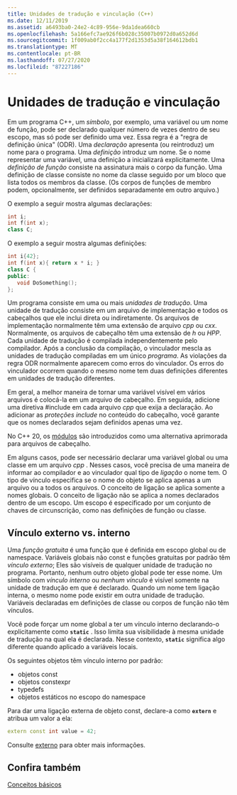 ```yaml
---
title: Unidades de tradução e vinculação (C++)
ms.date: 12/11/2019
ms.assetid: a6493ba0-24e2-4c89-956e-9da1dea660cb
ms.openlocfilehash: 5a166efc7ae926f6b028c35007b0972d0a652d6d
ms.sourcegitcommit: 1f009ab0f2cc4a177f2d1353d5a38f164612bdb1
ms.translationtype: MT
ms.contentlocale: pt-BR
ms.lasthandoff: 07/27/2020
ms.locfileid: "87227186"
---
```

# <a name="translation-units-and-linkage"></a>Unidades de tradução e vinculação

Em um programa C++, um *símbolo*, por exemplo, uma variável ou um nome de função, pode ser declarado qualquer número de vezes dentro de seu escopo, mas só pode ser definido uma vez. Essa regra é a "regra de definição única" (ODR). Uma *declaração* apresenta (ou reintroduz) um nome para o programa. Uma *definição* introduz um nome. Se o nome representar uma variável, uma definição a inicializará explicitamente. Uma *definição de função* consiste na assinatura mais o corpo da função. Uma definição de classe consiste no nome da classe seguido por um bloco que lista todos os membros da classe. (Os corpos de funções de membro podem, opcionalmente, ser definidos separadamente em outro arquivo.)

O exemplo a seguir mostra algumas declarações:

```cpp
int i;
int f(int x);
class C;
```

O exemplo a seguir mostra algumas definições:

```cpp
int i{42};
int f(int x){ return x * i; }
class C {
public:
   void DoSomething();
};
```

Um programa consiste em uma ou mais *unidades de tradução*. Uma unidade de tradução consiste em um arquivo de implementação e todos os cabeçalhos que ele inclui direta ou indiretamente. Os arquivos de implementação normalmente têm uma extensão de arquivo *cpp* ou *cxx*. Normalmente, os arquivos de cabeçalho têm uma extensão de *h* ou *HPP*. Cada unidade de tradução é compilada independentemente pelo compilador. Após a conclusão da compilação, o vinculador mescla as unidades de tradução compiladas em um único *programa*. As violações da regra ODR normalmente aparecem como erros do vinculador. Os erros do vinculador ocorrem quando o mesmo nome tem duas definições diferentes em unidades de tradução diferentes.

Em geral, a melhor maneira de tornar uma variável visível em vários arquivos é colocá-la em um arquivo de cabeçalho. Em seguida, adicione uma diretiva #include em cada arquivo *cpp* que exija a declaração. Ao adicionar as *proteções include* no conteúdo do cabeçalho, você garante que os nomes declarados sejam definidos apenas uma vez.

No C++ 20, os [módulos](modules-cpp.md) são introduzidos como uma alternativa aprimorada para arquivos de cabeçalho.

Em alguns casos, pode ser necessário declarar uma variável global ou uma classe em um arquivo *cpp* . Nesses casos, você precisa de uma maneira de informar ao compilador e ao vinculador qual tipo de *ligação* o nome tem. O tipo de vínculo especifica se o nome do objeto se aplica apenas a um arquivo ou a todos os arquivos. O conceito de ligação se aplica somente a nomes globais. O conceito de ligação não se aplica a nomes declarados dentro de um escopo. Um escopo é especificado por um conjunto de chaves de circunscrição, como nas definições de função ou classe.

## <a name="external-vs-internal-linkage"></a>Vínculo externo vs. interno

Uma *função gratuita* é uma função que é definida em escopo global ou de namespace. Variáveis globais não const e funções gratuitas por padrão têm *vínculo externo*; Eles são visíveis de qualquer unidade de tradução no programa. Portanto, nenhum outro objeto global pode ter esse nome. Um símbolo com *vínculo interno* ou *nenhum vínculo* é visível somente na unidade de tradução em que é declarado. Quando um nome tem ligação interna, o mesmo nome pode existir em outra unidade de tradução. Variáveis declaradas em definições de classe ou corpos de função não têm vínculos.

Você pode forçar um nome global a ter um vínculo interno declarando-o explicitamente como **`static`** . Isso limita sua visibilidade à mesma unidade de tradução na qual ela é declarada. Nesse contexto, **`static`** significa algo diferente quando aplicado a variáveis locais.

Os seguintes objetos têm vínculo interno por padrão:

- objetos const
- objetos constexpr
- typedefs
- objetos estáticos no escopo do namespace

Para dar uma ligação externa de objeto const, declare-a como **`extern`** e atribua um valor a ela:

```cpp
extern const int value = 42;
```

Consulte [externo](extern-cpp.md) para obter mais informações.

## <a name="see-also"></a>Confira também

[Conceitos básicos](../cpp/basic-concepts-cpp.md)
